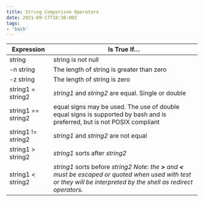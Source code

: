 ```yaml
---
title: String Comparison Operators
date: 2021-09-17T18:38:00Z
tags:
- 'bash'
---
```


| Expression         | Is True If…                                                                                                                                                                         |
|--------------------|-------------------------------------------------------------------------------------------------------------------------------------------------------------------------------------|
| string             | string is not null                                                                                                                                                                  |
| -n string          | The length of string is greater than zero                                                                                                                                           |
| -z string          | The length of string is zero                                                                                                                                                        |
| string1 = string2  | *string1* and *string2* are equal. Single or double                                                                                                                                 |
| string1 == string2 | equal signs may be used. The use of double equal                                                            signs is supported by bash and is preferred, but is not POSIX compliant |
| string1 != string2 | *string1* and *string2* are not equal                                                                                                                                               |
| string1 > string2  | *string1* sorts after *string2*                                                                                                                                                     |
| string1 < string2  | *string1* sorts before *string2* *Note: the **>** and **<** must be escaped or quoted when used with test or they will be interpreted by the shell as redirect operators.*          |
